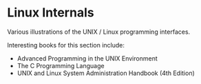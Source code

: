 # Linux Internals

Various illustrations of the UNIX / Linux programming interfaces.

Interesting books for this section include:

* Advanced Programming in the UNIX Environment
* The C Programming Language
* UNIX and Linux System Administration Handbook (4th Edition)
